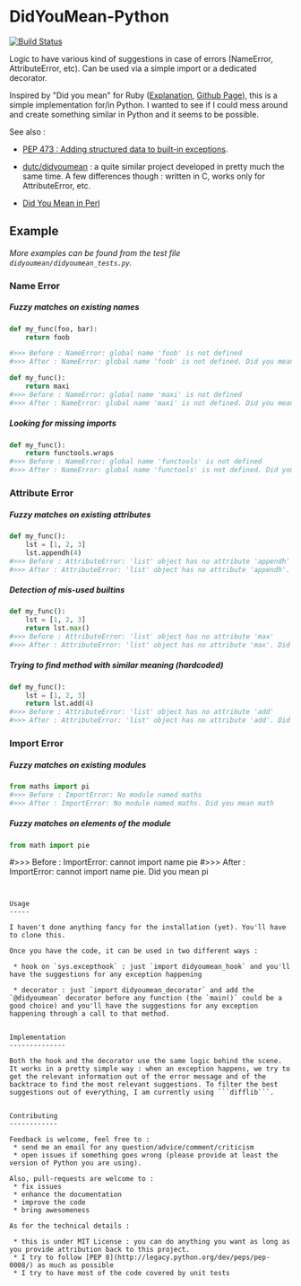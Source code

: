 DidYouMean-Python
=================

[![Build Status](https://travis-ci.org/SylvainDe/DidYouMean-Python.svg)](https://travis-ci.org/SylvainDe/DidYouMean-Python)

Logic to have various kind of suggestions in case of errors (NameError, AttributeError, etc). Can be used via a simple import or a dedicated decorator.

Inspired by "Did you mean" for Ruby ([Explanation](http://www.yukinishijima.net/2014/10/21/did-you-mean-experience-in-ruby.html), [Github Page](https://github.com/yuki24/did_you_mean)), this is a simple implementation for/in Python. I wanted to see if I could mess around and create something similar in Python and it seems to be possible.


See also :

 - [PEP 473 :  Adding structured data to built-in exceptions](http://legacy.python.org/dev/peps/pep-0473/).

 - [dutc/didyoumean](https://github.com/dutc/didyoumean) : a quite similar project developed in pretty much the same time. A few differences though : written in C, works only for AttributeError, etc.

 - [Did You Mean in Perl](http://perltricks.com/article/122/2014/10/31/Implementing-Did-You-Mean-in-Perl)


Example
-------

_More examples can be found from the test file `didyoumean/didyoumean_tests.py`._


### Name Error

##### Fuzzy matches on existing names

```python
def my_func(foo, bar):
    return foob

#>>> Before : NameError: global name 'foob' is not defined
#>>> After : NameError: global name 'foob' is not defined. Did you mean foo

def my_func():
    return maxi
#>>> Before : NameError: global name 'maxi' is not defined
#>>> After : NameError: global name 'maxi' is not defined. Did you mean max
```

##### Looking for missing imports

```python
def my_func():
    return functools.wraps
#>>> Before : NameError: global name 'functools' is not defined
#>>> After : NameError: global name 'functools' is not defined. Did you mean import functools
```

### Attribute Error

##### Fuzzy matches on existing attributes

```python
def my_func():
    lst = [1, 2, 3]
    lst.appendh(4)
#>>> Before : AttributeError: 'list' object has no attribute 'appendh'
#>>> After : AttributeError: 'list' object has no attribute 'appendh'. Did you mean append
```


##### Detection of mis-used builtins

```python
def my_func():
    lst = [1, 2, 3]
    return lst.max()
#>>> Before : AttributeError: 'list' object has no attribute 'max'
#>>> After : AttributeError: 'list' object has no attribute 'max'. Did you mean max(list)
```

##### Trying to find method with similar meaning (hardcoded)

```python
def my_func():
    lst = [1, 2, 3]
    return lst.add(4)
#>>> Before : AttributeError: 'list' object has no attribute 'add'
#>>> After : AttributeError: 'list' object has no attribute 'add'. Did you mean append
```

### Import Error

##### Fuzzy matches on existing modules

```python
from maths import pi
#>>> Before : ImportError: No module named maths
#>>> After : ImportError: No module named maths. Did you mean math
```


##### Fuzzy matches on elements of the module

```python
from math import pie
```
#>>> Before : ImportError: cannot import name pie
#>>> After : ImportError: cannot import name pie. Did you mean pi
```


Usage
-----

I haven't done anything fancy for the installation (yet). You'll have to clone this.

Once you have the code, it can be used in two different ways :

 * hook on `sys.excepthook` : just `import didyoumean_hook` and you'll have the suggestions for any exception happening

 * decorator : just `import didyoumean_decorator` and add the `@didyoumean` decorator before any function (the `main()` could be a good choice) and you'll have the suggestions for any exception happening through a call to that method.


Implementation
--------------

Both the hook and the decorator use the same logic behind the scene. It works in a pretty simple way : when an exception happens, we try to get the relevant information out of the error message and of the backtrace to find the most relevant suggestions. To filter the best suggestions out of everything, I am currently using ```difflib```.


Contributing
------------

Feedback is welcome, feel free to :
 * send me an email for any question/advice/comment/criticism
 * open issues if something goes wrong (please provide at least the version of Python you are using).

Also, pull-requests are welcome to :
 * fix issues
 * enhance the documentation
 * improve the code
 * bring awesomeness

As for the technical details :

 * this is under MIT License : you can do anything you want as long as you provide attribution back to this project.
 * I try to follow [PEP 8](http://legacy.python.org/dev/peps/pep-0008/) as much as possible
 * I try to have most of the code covered by unit tests
